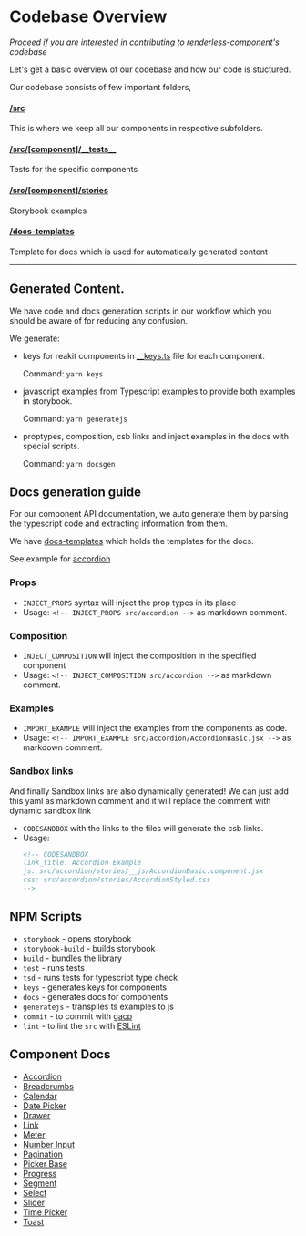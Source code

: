 # Codebase Overview

_Proceed if you are interested in contributing to renderless-component's
codebase_

Let's get a basic overview of our codebase and how our code is stuctured.

Our codebase consists of few important folders,

#### [/src](/src)

This is where we keep all our components in respective subfolders.

#### [/src/[component]/\_\_tests\_\_](/src/accordion/__tests__)

Tests for the specific components

#### [/src/[component]/stories](/src/accordion/stories)

Storybook examples

#### [/docs-templates](/docs-templates)

Template for docs which is used for automatically generated content

---

## Generated Content.

We have code and docs generation scripts in our workflow which you should be
aware of for reducing any confusion.

We generate:

- keys for reakit components in [\_\_keys.ts](/src/accordion/__keys.ts) file for
  each component.

  Command: `yarn keys`

- javascript examples from Typescript examples to provide both examples in
  storybook.

  Command: `yarn generatejs`

- proptypes, composition, csb links and inject examples in the docs with special
  scripts.

  Command: `yarn docsgen`

## Docs generation guide

For our component API documentation, we auto generate them by parsing the
typescript code and extracting information from them.

We have [docs-templates](/docs-templates) which holds the templates for the
docs.

See example for [accordion](/docs-templates/Accordion.md)

### Props

- `INJECT_PROPS` syntax will inject the prop types in its place
- Usage: `<!-- INJECT_PROPS src/accordion -->` as markdown comment.

### Composition

- `INJECT_COMPOSITION` will inject the composition in the specified component
- Usage: `<!-- INJECT_COMPOSITION src/accordion -->` as markdown comment.

### Examples

- `IMPORT_EXAMPLE` will inject the examples from the components as code.
- Usage: `<!-- IMPORT_EXAMPLE src/accordion/AccordionBasic.jsx -->` as markdown
  comment.

### Sandbox links

And finally Sandbox links are also dynamically generated! We can just add this
yaml as markdown comment and it will replace the comment with dynamic sandbox
link

- `CODESANDBOX` with the links to the files will generate the csb links.
- Usage:
  ```md
  <!-- CODESANDBOX
  link_title: Accordion Example
  js: src/accordion/stories/__js/AccordionBasic.component.jsx
  css: src/accordion/stories/AccordionStyled.css
  -->
  ```

## NPM Scripts

- `storybook` - opens storybook
- `storybook-build` - builds storybook
- `build` - bundles the library
- `test` - runs tests
- `tsd` - runs tests for typescript type check
- `keys` - generates keys for components
- `docs` - generates docs for components
- `generatejs` - transpiles ts examples to js
- `commit` - to commit with [gacp](https://github.com/vivaxy/gacp)
- `lint` - to lint the `src` with [ESLint](https://eslint.org/)

## Component Docs

- [Accordion](accordion.md)
- [Breadcrumbs](breadcrumb.md)
- [Calendar](calendar.md)
- [Date Picker](datepicker.md)
- [Drawer](drawer.md)
- [Link](Link.md)
- [Meter](meter.md)
- [Number Input](number-input.md)
- [Pagination](pagination.md)
- [Picker Base](picker-base.md)
- [Progress](progress.md)
- [Segment](segment.md)
- [Select](select.md)
- [Slider](slider.md)
- [Time Picker](timepicker.md)
- [Toast](toast.md)
